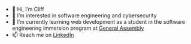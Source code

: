 - 👋 Hi, I’m Cliff
- 👀 I’m interested in software engineering and cybersecurity
- 🌱 I’m currently learning web development as a student in the software engineering immersion program at [General Assembly](https://generalassemb.ly/)
- 📫 Reach me on [LinkedIn](https://www.linkedin.com/in/cduffey)

<!---
hcduffey/hcduffey is a ✨ special ✨ repository because its `README.md` (this file) appears on your GitHub profile.
You can click the Preview link to take a look at your changes.
--->
